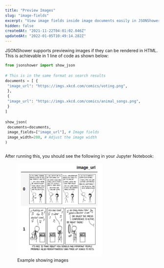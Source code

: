 ```yaml
---
title: "Preview Images"
slug: "image-fields"
excerpt: "View image fields inside image documents easily in JSONShower!"
hidden: false
createdAt: "2021-11-22T04:01:02.046Z"
updatedAt: "2022-01-05T10:49:14.282Z"
---
```

JSONShower supports previewing images if they can be rendered in HTML. This is achievable in 1 line of code as shown below:
```python Python (SDK)
from jsonshower import show_json

# This is in the same format as search results
documents = [ {
 "image_url": "https://imgs.xkcd.com/comics/voting.png",
 },
 {
 "image_url": "https://imgs.xkcd.com/comics/animal_songs.png",
 }
]

show_json(
 documents=documents,
 image_fields=["image_url"], # Image fields
 image_width=200, # Adjust the image width
)
```
```python
```
After running this, you should see the following in your Jupyter Notebook:
<figure>
<img src="https://github.com/RelevanceAI/RelevanceAI-readme-docs/blob/v1.2.4/docs_template/GENERAL_FEATURES/_assets/preview_images.png?raw=true" width="278" alt="xkcd_comics.png" />
<figcaption>Example showing images</figcaption>
<figure>

